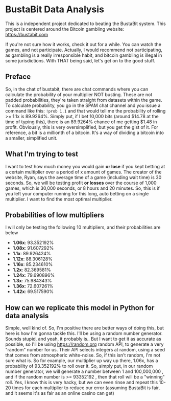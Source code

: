 # BustaBit Data Analysis
This is a independent project dedicated to beating the BustaBit system. This project is centered around the Bitcoin gambling website: https://bustabit.com 

If you're not sure how it works, check it out for a while. You can watch the games, and not participate. Actually, I would recommend not participating, as gambling is a really irresponsible habit, and bitcoin gambling is illegal in some jurisdictions. With THAT being said, let's get on to the good stuff.

## Preface
So, in the chat of bustabit, there are chat commands where you can calculate the probability of your multiplier NOT busting. These are not padded probabilities, they're taken straight from datasets within the game. To calculate probability, you go in the SPAM chat channel and you issue a command like this: ```!prob 1.1``` and that would tell me the probability of rolling >= 1.1x is 89.9264%. Simply put, if I bet 10,000 bits (around $14.78 at the time of typing this), there is an 89.9264% chance of me getting $1.48 in profit. Obviously, this is very oversimplified, but you get the gist of it. For reference, a bit is a millionth of a bitcoin. It's a way of dividing a bitcoin into a smaller, simplified unit.

## What I'm trying to test
I want to test how much money you would gain **or lose** if you kept betting at a certain multiplier over a period of x amount of games. The creator of the website, Ryan, says the average time of a game (including wait time) is 30 seconds. So, we will be testing profit **or losses** over the course of 1,000 games, which is 30,000 seconds, or 8 hours and 20 minutes. So, this is if you left your computer running for this long, auto betting on a single multiplier. I want to find the most optimal multiplier.

## Probabilities of low multipliers
I will only be testing the following 10 multipliers, and their probabilities are below
+ **1.06x**: 93.352192%
+ **1.08x**: 91.607292%
+ **1.1x**: 89.926424%
+ **1.12x**: 88.306128%
+ **1.16x**: 85.234610%
+ **1.2x**: 82.369581%
+ **1.24x**: 79.690896%
+ **1.3x**: 75.984343%
+ **1.36x**: 72.607261%
+ **1.42x**: 69.517590%

## How can we replicate this model in Python for data analysis
Simple, well kind of. So, I'm positive there are better ways of doing this, but here is how I'm gonna tackle this. I'll be using a random number generator. Sounds stupid, and yeah, it probably is.. But I want to get it as accurate as possible, so I'll be using https://random.org random API, to generate a very "random" number for us. Their API selects integers at random, using a seed that comes from atmospheric white-noise. So, if this isn't random, I'm not sure what is.
So for example, our multiplier up way up there, 1.06x, has a probability of 93.352192% to roll over it. So, simply put, in our random number generator, we will generate a number between 1 and 100,000,000 , and if the random number is >= 93352192 , then that roll will be a "winning" roll. Yes, I know this is very hacky, but we can even rinse and repeat this 10-20 times for each multiplier to reduce our error (assuming BustaBit is fair, and it seems it's as fair as an online casino can get)
